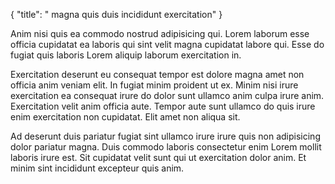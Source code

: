 {
  "title": " magna quis duis incididunt exercitation"
}

Anim nisi quis ea commodo nostrud adipisicing qui. Lorem laborum esse officia cupidatat ea laboris qui sint velit magna cupidatat labore qui. Esse do fugiat quis laboris Lorem aliquip laborum exercitation in.

Exercitation deserunt eu consequat tempor est dolore magna amet non officia anim veniam elit. In fugiat minim proident ut ex. Minim nisi irure exercitation ea consequat irure do dolor sunt ullamco anim culpa irure anim. Exercitation velit anim officia aute. Tempor aute sunt ullamco do quis irure enim exercitation non cupidatat. Elit amet non aliqua sit.

Ad deserunt duis pariatur fugiat sint ullamco irure irure quis non adipisicing dolor pariatur magna. Duis commodo laboris consectetur enim Lorem mollit laboris irure est. Sit cupidatat velit sunt qui ut exercitation dolor anim. Et minim sint incididunt excepteur quis anim.
